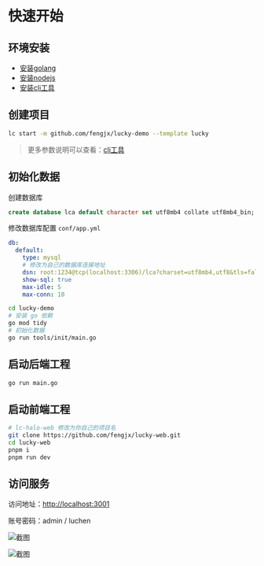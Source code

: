 # 快速开始

## 环境安装

- [安装golang](https://go.dev/doc/install)
- [安装nodejs](https://nodejs.org/en/download/package-manager/current)
- <a href="/guide/lc" target="_blank">安装cli工具</a>

## 创建项目

```bash
lc start -m github.com/fengjx/lucky-demo --template lucky
```

> 更多参数说明可以查看：<a href="/guide/lc" target="_blank">cli工具</a>

## 初始化数据

创建数据库
```sql
create database lca default character set utf8mb4 collate utf8mb4_bin;
```

修改数据库配置 `conf/app.yml`

```yml
db:
  default:
    type: mysql
    # 修改为自己的数据库连接地址
    dsn: root:1234@tcp(localhost:3306)/lca?charset=utf8mb4,utf8&tls=false&timeout=10s&parseTime=true
    show-sql: true
    max-idle: 5
    max-conn: 10
```

```bash
cd lucky-demo
# 安装 go 依赖
go mod tidy
# 初始化数据
go run tools/init/main.go
```

## 启动后端工程

```bash
go run main.go
```

## 启动前端工程

```bash
# lc-halo-web 修改为你自己的项目名
git clone https://github.com/fengjx/lucky-web.git
cd lucky-web
pnpm i
pnpm run dev
```

## 访问服务

访问地址：<http://localhost:3001>

账号密码：admin / luchen

![截图](/screenshot/lucky/login.png)

![截图](/screenshot/lucky/admin-user.png)

